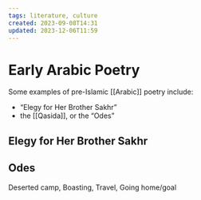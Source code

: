 ```yaml
---
tags: literature, culture
created: 2023-09-08T14:31
updated: 2023-12-06T11:59
---
```


# Early Arabic Poetry

Some examples of pre-Islamic [[Arabic]] poetry include:

- “Elegy for Her Brother Sakhr”
- the [[Qasida]], or the “Odes”

## Elegy for Her Brother Sakhr

## Odes

Deserted camp, Boasting, Travel, Going home/goal

